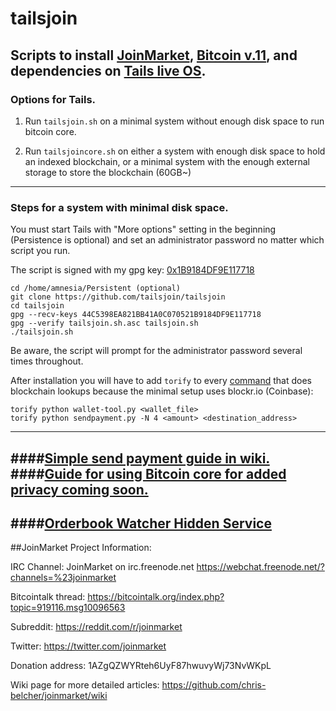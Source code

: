 # tailsjoin
## Scripts to install [JoinMarket](https://github.com/chris-belcher/joinmarket), [Bitcoin v.11](https://bitcoin.org/en/download), and dependencies on [Tails live OS](https://tails.boum.org).

### Options for Tails.

1. Run `tailsjoin.sh` on a minimal system without enough disk space to run bitcoin core.

2. Run `tailsjoincore.sh` on either a system with enough disk space to hold an indexed blockchain, or a minimal system with the enough external storage to store the blockchain (60GB~)

---

### Steps for a system with minimal disk space.

You must start Tails with "More options" setting in the beginning (Persistence is optional) and set an administrator password no matter which script you run.

The script is signed with my gpg key: [0x1B9184DF9E117718](https://github.com/tailsjoin/tailsjoin/wiki/GnuPG-Key)

    cd /home/amnesia/Persistent (optional)
    git clone https://github.com/tailsjoin/tailsjoin
    cd tailsjoin
    gpg --recv-keys 44C5398EA821BB41A0C070521B9184DF9E117718
    gpg --verify tailsjoin.sh.asc tailsjoin.sh
    ./tailsjoin.sh
    
Be aware, the script will prompt for the administrator password several times throughout.

After installation you will have to add `torify` to every [command](https://github.com/tailsjoin/tailsjoin/commit/0b42441277dfe77bccfefe6075cb688c0b603e4a) that does blockchain lookups because the minimal setup uses blockr.io (Coinbase):

    torify python wallet-tool.py <wallet_file>
    torify python sendpayment.py -N 4 <amount> <destination_address>

---
####[Simple send payment guide in wiki.](https://github.com/tailsjoin/tailsjoin/wiki/Send-Payment-Guide)
####[Guide for using Bitcoin core for added privacy coming soon.](https://github.com/tailsjoin/tailsjoin/wiki/tails) 
---
####[Orderbook Watcher Hidden Service](http://ruc47yiosooolrzw.onion:62601/)
---

##JoinMarket Project Information:

IRC Channel:
JoinMarket on irc.freenode.net
https://webchat.freenode.net/?channels=%23joinmarket

Bitcointalk thread:
https://bitcointalk.org/index.php?topic=919116.msg10096563

Subreddit:
https://reddit.com/r/joinmarket

Twitter:
https://twitter.com/joinmarket

Donation address:
1AZgQZWYRteh6UyF87hwuvyWj73NvWKpL

Wiki page for more detailed articles:
https://github.com/chris-belcher/joinmarket/wiki
